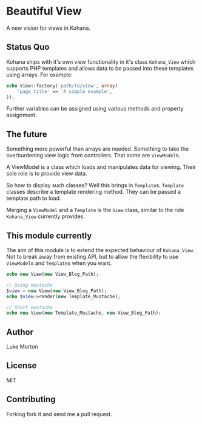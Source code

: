 # Beautiful View

A new vision for views in Kohana. 

## Status Quo

Kohana ships with it's own view functionality in it's class
`Kohana_View` which supports PHP templates and allows data to be
passed into these templates using arrays. For example:

```php
echo View::factory('path/to/view', array(
	'page_title' => 'A simple example',
));
```

Further variables can be assigned using various methods and property
assignment.

## The future

Something more powerful than arrays are needed. Something to take the
overburdening view logic from controllers. That some are
`ViewModel`s.

A ViewModel is a class which loads and manipulates data for viewing.
Their sole role is to provide view data.

So how to display such classes? Well this brings in `Template`s.
`Template` classes describe a template rendering method. They can be 
passed a template path to load.

Merging a `ViewModel` and a `Template` is the `View` class, similar
to the role `Kohana_View` currently provides.

## This module currently

The aim of this module is to extend the expected behaviour of
`Kohana_View`. Not to break away from existing API, but to allow the
flexibility to use `ViewModel`s and `Template`s when you want.

```php
echo new View(new View_Blog_Path);

// Using mustache
$view = new View(new View_Blog_Path);
echo $view->render(new Template_Mustache);

// Short mustache
echo new View(new Template_Mustache, new View_Blog_Path);
```

## Author

Luke Morton

## License

MIT

## Contributing

Forking fork it and send me a pull request.


